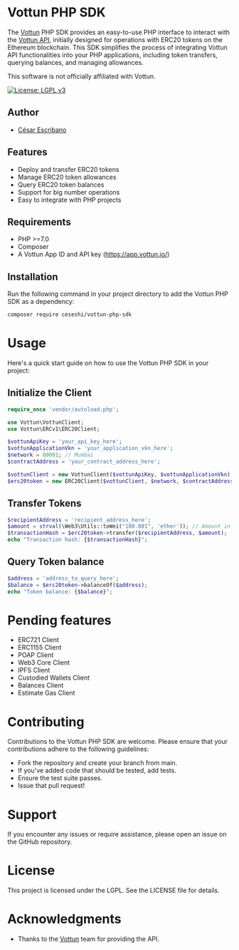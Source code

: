 # Vottun PHP SDK

The [Vottun](https://vottun.com/) PHP SDK provides an easy-to-use PHP interface to interact with the [Vottun API](https://app.vottun.io/), initially designed for operations with ERC20 tokens on the Ethereum blockchain. This SDK simplifies the process of integrating Vottun API functionalities into your PHP applications, including token transfers, querying balances, and managing allowances.

This software is not officially affiliated with Vottun.

[![License: LGPL v3](https://img.shields.io/badge/License-LGPL_v3-blue.svg)](https://www.gnu.org/licenses/lgpl-3.0)

## Author

- [César Escribano](https://github.com/ceseshi)

## Features

- Deploy and transfer ERC20 tokens
- Manage ERC20 token allowances
- Query ERC20 token balances
- Support for big number operations
- Easy to integrate with PHP projects

## Requirements

- PHP >=7.0
- Composer
- A Vottun App ID and API key (https://app.vottun.io/)

## Installation

Run the following command in your project directory to add the Vottun PHP SDK as a dependency:

```bash
composer require ceseshi/vottun-php-sdk
```

# Usage

Here's a quick start guide on how to use the Vottun PHP SDK in your project:

## Initialize the Client

```php
require_once 'vendor/autoload.php';

use Vottun\VottunClient;
use Vottun\ERCv1\ERC20Client;

$vottunApiKey = 'your_api_key_here';
$vottunApplicationVkn = 'your_application_vkn_here';
$network = 80001; // Mumbai
$contractAddress = 'your_contract_address_here';

$vottunClient = new VottunClient($vottunApiKey, $vottunApplicationVkn);
$erc20token = new ERC20Client($vottunClient, $network, $contractAddress);
```

## Transfer Tokens

```php
$recipientAddress = 'recipient_address_here';
$amount = strval(\Web3\Utils::toWei("100.001", 'ether')); // Amount in Wei
$transactionHash = $erc20token->transfer($recipientAddress, $amount);
echo "Transaction hash: {$transactionHash}";
```

## Query Token balance

```php
$address = 'address_to_query_here';
$balance = $erc20token->balanceOf($address);
echo "Token balance: {$balance}";
```

# Pending features

- ERC721 Client
- ERC1155 Client
- POAP Client
- Web3 Core Client
- IPFS Client
- Custodied Wallets Client
- Balances Client
- Estimate Gas Client

# Contributing

Contributions to the Vottun PHP SDK are welcome. Please ensure that your contributions adhere to the following guidelines:

- Fork the repository and create your branch from main.
- If you've added code that should be tested, add tests.
- Ensure the test suite passes.
- Issue that pull request!

# Support

If you encounter any issues or require assistance, please open an issue on the GitHub repository.

# License

This project is licensed under the LGPL. See the LICENSE file for details.

# Acknowledgments

- Thanks to the [Vottun](https://vottun.com/) team for providing the API.
